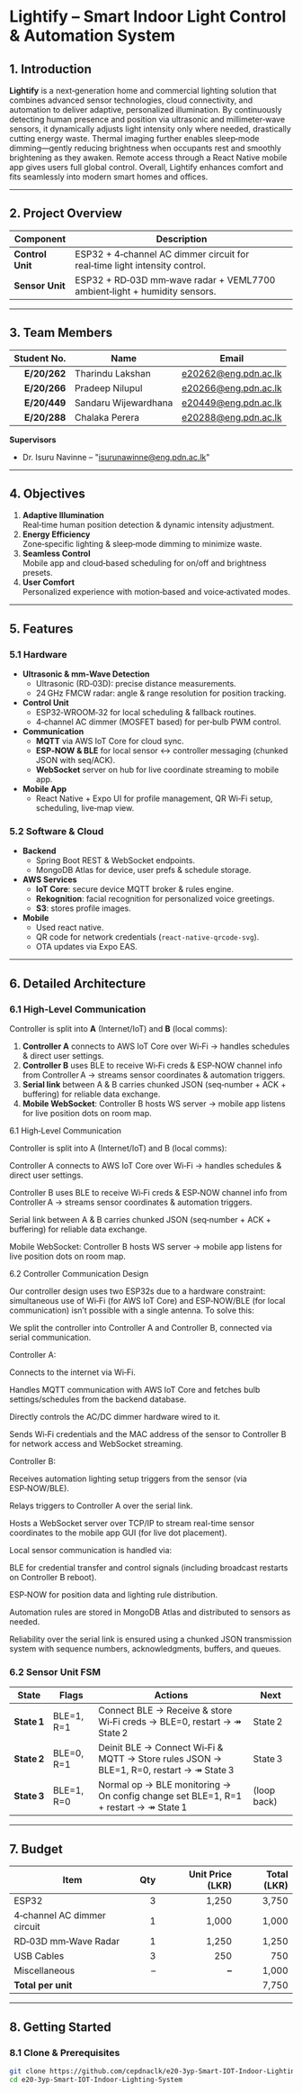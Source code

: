 # Lightify – Smart Indoor Light Control & Automation System

## 1. Introduction

**Lightify** is a next‑generation home and commercial lighting solution that combines advanced sensor technologies, cloud connectivity, and automation to deliver adaptive, personalized illumination. By continuously detecting human presence and position via ultrasonic and millimeter‑wave sensors, it dynamically adjusts light intensity only where needed, drastically cutting energy waste. Thermal imaging further enables sleep‑mode dimming—gently reducing brightness when occupants rest and smoothly brightening as they awaken. Remote access through a React Native mobile app gives users full global control. Overall, Lightify enhances comfort and fits seamlessly into modern smart homes and offices.

---

## 2. Project Overview

| Component        | Description                                                                         |
|------------------|-------------------------------------------------------------------------------------|
| **Control Unit** | ESP32 + 4‑channel AC dimmer circuit for real‑time light intensity control.         |
| **Sensor Unit**  | ESP32 + RD‑03D mm‑wave radar + VEML7700 ambient‑light + humidity sensors.           |


---

## 3. Team Members

| Student No. | Name                         | Email                                  |
|------------:|------------------------------|----------------------------------------|
| **E/20/262**| Tharindu Lakshan             | <e20262@eng.pdn.ac.lk>                 |
| **E/20/266**| Pradeep Nilupul              | <e20266@eng.pdn.ac.lk>                 |
| **E/20/449**| Sandaru Wijewardhana         | <e20449@eng.pdn.ac.lk>                 |
| **E/20/288**| Chalaka Perera               | <e20288@eng.pdn.ac.lk>                 |

**Supervisors**  
- Dr. Isuru Navinne – "isurunawinne@eng.pdn.ac.lk"   
---

## 4. Objectives

1. **Adaptive Illumination**  
   Real‑time human position detection & dynamic intensity adjustment.
2. **Energy Efficiency**  
   Zone‑specific lighting & sleep‑mode dimming to minimize waste.
3. **Seamless Control**  
   Mobile app and cloud‑based scheduling for on/off and brightness presets.
4. **User Comfort**  
   Personalized experience with motion‑based and voice‑activated modes.

---

## 5. Features

### 5.1 Hardware

- **Ultrasonic & mm‑Wave Detection**  
  - Ultrasonic (RD‑03D): precise distance measurements.  
  - 24 GHz FMCW radar: angle & range resolution for position tracking.  
- **Control Unit**  
  - ESP32‑WROOM‑32 for local scheduling & fallback routines.  
  - 4‑channel AC dimmer (MOSFET based) for per‑bulb PWM control.  
- **Communication**  
  - **MQTT** via AWS IoT Core for cloud sync.  
  - **ESP‑NOW & BLE** for local sensor ↔ controller messaging (chunked JSON with seq/ACK).  
  - **WebSocket** server on hub for live coordinate streaming to mobile app.
- **Mobile App**  
  - React Native + Expo UI for profile management, QR Wi‑Fi setup, scheduling, live‑map view.

### 5.2 Software & Cloud

- **Backend**  
  - Spring Boot REST & WebSocket endpoints.  
  - MongoDB Atlas for device, user prefs & schedule storage.  
- **AWS Services**  
  - **IoT Core**: secure device MQTT broker & rules engine.  
  - **Rekognition**: facial recognition for personalized voice greetings.  
  - **S3**: stores profile images.  
- **Mobile**  
  - Used react native.
  - QR code for network credentials (`react-native-qrcode-svg`).  
  - OTA updates via Expo EAS.

---

## 6. Detailed Architecture

### 6.1 High‑Level Communication

Controller is split into **A** (Internet/IoT) and **B** (local comms):

1. **Controller A** connects to AWS IoT Core over Wi‑Fi → handles schedules & direct user settings.  
2. **Controller B** uses BLE to receive Wi‑Fi creds & ESP‑NOW channel info from Controller A → streams sensor coordinates & automation triggers.  
3. **Serial link** between A & B carries chunked JSON (seq‑number + ACK + buffering) for reliable data exchange.  
4. **Mobile WebSocket**: Controller B hosts WS server → mobile app listens for live position dots on room map.

6.1 High‑Level Communication

Controller is split into A (Internet/IoT) and B (local comms):

Controller A connects to AWS IoT Core over Wi‑Fi → handles schedules & direct user settings.

Controller B uses BLE to receive Wi‑Fi creds & ESP‑NOW channel info from Controller A → streams sensor coordinates & automation triggers.

Serial link between A & B carries chunked JSON (seq‑number + ACK + buffering) for reliable data exchange.

Mobile WebSocket: Controller B hosts WS server → mobile app listens for live position dots on room map.

6.2 Controller Communication Design

Our controller design uses two ESP32s due to a hardware constraint: simultaneous use of Wi‑Fi (for AWS IoT Core) and ESP‑NOW/BLE (for local communication) isn’t possible with a single antenna. To solve this:

We split the controller into Controller A and Controller B, connected via serial communication.

Controller A:

Connects to the internet via Wi‑Fi.

Handles MQTT communication with AWS IoT Core and fetches bulb settings/schedules from the backend database.

Directly controls the AC/DC dimmer hardware wired to it.

Sends Wi‑Fi credentials and the MAC address of the sensor to Controller B for network access and WebSocket streaming.

Controller B:

Receives automation lighting setup triggers from the sensor (via ESP‑NOW/BLE).

Relays triggers to Controller A over the serial link.

Hosts a WebSocket server over TCP/IP to stream real-time sensor coordinates to the mobile app GUI (for live dot placement).

Local sensor communication is handled via:

BLE for credential transfer and control signals (including broadcast restarts on Controller B reboot).

ESP‑NOW for position data and lighting rule distribution.

Automation rules are stored in MongoDB Atlas and distributed to sensors as needed.

Reliability over the serial link is ensured using a chunked JSON transmission system with sequence numbers, acknowledgments, buffers, and queues.

### 6.2 Sensor Unit FSM

| State        | Flags       | Actions                                                                                     | Next            |
|--------------|-------------|---------------------------------------------------------------------------------------------|-----------------|
| **State 1**  | BLE=1, R=1  | Connect BLE → Receive & store Wi‑Fi creds → BLE=0, restart → ↠ State 2                     | State 2         |
| **State 2**  | BLE=0, R=1  | Deinit BLE → Connect Wi‑Fi & MQTT → Store rules JSON → BLE=1, R=0, restart → ↠ State 3     | State 3         |
| **State 3**  | BLE=1, R=0  | Normal op → BLE monitoring → On config change set BLE=1, R=1 + restart → ↠ State 1         | (loop back)     |

---

## 7. Budget

| Item                             | Qty | Unit Price (LKR) | Total (LKR) |
|----------------------------------|----:|------------------:|------------:|
| ESP32                            |   3 |            1,250 |       3,750 |
| 4‑channel AC dimmer circuit      |   1 |            1,000 |       1,000 |
| RD‑03D mm‑Wave Radar             |   1 |            1,250 |       1,250 |
| USB Cables                       |   3 |              250 |         750 |
| Miscellaneous                    |   – |            **–** |       1,000 |
| **Total per unit**               |     |                   |       7,750 |

---

## 8. Getting Started

### 8.1 Clone & Prerequisites

```bash
git clone https://github.com/cepdnaclk/e20-3yp-Smart-IOT-Indoor-Lighting-System.git
cd e20-3yp-Smart-IOT-Indoor-Lighting-System
